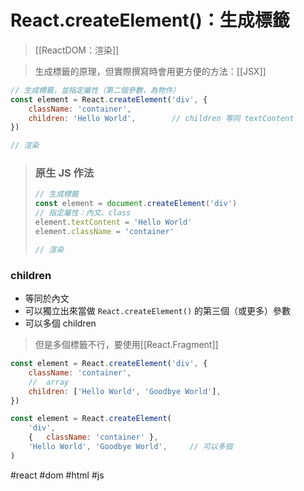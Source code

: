 # React.createElement()：生成標籤
>[[ReactDOM：渲染]]

>生成標籤的原理，但實際撰寫時會用更方便的方法：[[JSX]]

```js
// 生成標籤，並指定屬性（第二個參數，為物件）
const element = React.createElement('div', {
	className: 'container',
	children: 'Hello World',		// children 等同 textContent
})

// 渲染
```
>### 原生 JS 作法
>```js
>// 生成標籤
>const element = document.createElement('div')
>// 指定屬性：內文、class 
>element.textContent = 'Hello World'
>element.className = 'container'
>
>// 渲染
>```

### children
- 等同於內文
- 可以獨立出來當做 `React.createElement()` 的第三個（或更多）參數
- 可以多個 children

> 但是多個標籤不行，要使用[[React.Fragment]]

```js
const element = React.createElement('div', {
	className: 'container',
	//  array
	children: ['Hello World', 'Goodbye World'],
})
```
```js
const element = React.createElement(
	'div', 
	{	className: 'container' },
	'Hello World', 'Goodbye World', 	// 可以多個
)
```
#react #dom #html #js